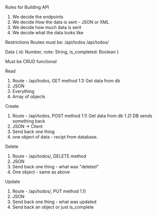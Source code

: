Rules for Building API
1) We decide the endpoints
2) We decide How the data is sent - JSON or XML
3) We decide how much data is sent
4) We decide what the data looks like

Restrictions
Routes must be:
    /api/todos
    /api/todos/<unique id>

Data
{
    id: Number,
    note: String,
    is_completed: Boolean
}

Must be CRUD functional

Read
1) Route - /api/todos, GET method
    1.1) Get data from db
2) JSON
3) Everything
4) Array of objects

Create
1) Route - /api/todos, POST method
    1.1) Get data from db
    1.2) DB sends something back
2) JSON -> Client
3) Send back one thing
4) one object of data -  recipt from database.

Delete
1) Route - /api/todos/<unique id>, DELETE method
2) JSON
3) Send back one thing - what was "deleted"
4) One object - same as above

Update
1) Route - /api/todos/<unique id>, PUT method
    1.1) 
2) JSON
3) Send back one thing - what was updated
4) Send back an object or just is_complete